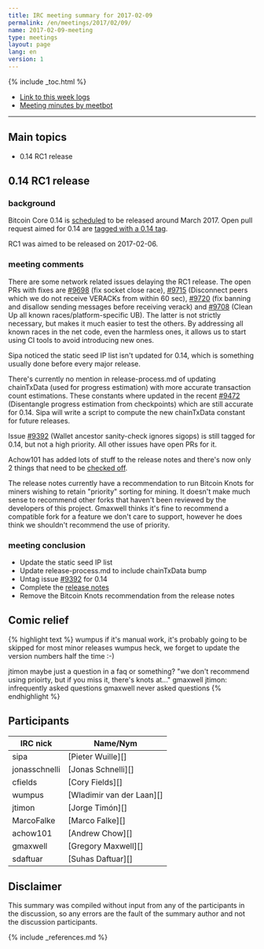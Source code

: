 ```yaml
---
title: IRC meeting summary for 2017-02-09
permalink: /en/meetings/2017/02/09/
name: 2017-02-09-meeting
type: meetings
layout: page
lang: en
version: 1
---
```

{% include _toc.html %}
 
- [Link to this week logs](https://botbot.me/freenode/bitcoin-core-dev/2017-02-09/?msg=80720449&page=2)
- [Meeting minutes by meetbot](http://www.erisian.com.au/meetbot/bitcoin-core-dev/2017/bitcoin-core-dev.2017-02-09-19.01.html)
 
---

## Main topics

- 0.14 RC1 release

## 0.14 RC1 release

### background

Bitcoin Core 0.14 is [scheduled][#8719] to be released around March 2017. Open pull request aimed for 0.14 are [tagged with a 0.14 tag](https://github.com/bitcoin/bitcoin/pulls?q=is%3Aopen+is%3Apr+milestone%3A0.14.0).

RC1 was aimed to be released on 2017-02-06.

### meeting comments

There are some network related issues delaying the RC1 release. The open PRs with fixes are [#9698][] (fix socket close race), [#9715][] (Disconnect peers which we do not receive VERACKs from within 60 sec), [#9720][] (fix banning and disallow sending messages before receiving verack) and [#9708][] (Clean Up all known races/platform-specific UB). The latter is not strictly necessary, but makes it much easier to test the others. By addressing all known races in the net code, even the harmless ones, it allows us to start using CI tools to avoid introducing new ones.

Sipa noticed the static seed IP list isn't updated for 0.14, which is something usually done before every major release.

There's currently no mention in release-process.md of updating chainTxData (used for progress estimation) with more accurate transaction count estimations. These constants where updated in the recent [#9472][] (Disentangle progress estimation from checkpoints) which are still accurate for 0.14. Sipa will write a script to compute the new chainTxData constant for future releases.

Issue [#9392][] (Wallet ancestor sanity-check ignores sigops) is still tagged for 0.14, but not a high priority. All other issues have open PRs for it.

Achow101 has added lots of stuff to the release notes and there's now only 2 things that need to be [checked off][#8455]. 

The release notes currently have a recommendation to run Bitcoin Knots for miners wishing to retain "priority" sorting for mining. It doesn't make much sense to recommend other forks that haven't been reviewed by the developers of this project. Gmaxwell thinks it's fine to recommend a compatible fork for a feature we don't care to support, however he does think we shouldn't recommend the use of priority.

### meeting conclusion

- Update the static seed IP list
- Update release-process.md to include chainTxData bump
- Untag issue [#9392][] for 0.14
- Complete the [release notes][#8455]
- Remove the Bitcoin Knots recommendation from the release notes

## Comic relief

{% highlight text %}
wumpus           if it's manual work, it's probably going to be skipped for most minor releases
wumpus           heck, we forget to update the version numbers half the time :-)

jtimon           maybe just a question in a faq or something? "we don't recommend using prioirty, but if you miss it, there's knots at..."
gmaxwell         jtimon: infrequently asked questions
gmaxwell         never asked questions
{% endhighlight %}

## Participants
 
| IRC nick        | Name/Nym                  |
|-----------------|---------------------------|
| sipa            | [Pieter Wuille][]         |
| jonasschnelli   | [Jonas Schnelli][]        |
| cfields         | [Cory Fields][]           |
| wumpus          | [Wladimir van der Laan][] |
| jtimon          | [Jorge Timón][]           |
| MarcoFalke      | [Marco Falke][]           |
| achow101        | [Andrew Chow][]           |
| gmaxwell        | [Gregory Maxwell][]       |
| sdaftuar        | [Suhas Daftuar][]         |

## Disclaimer
 
This summary was compiled without input from any of the participants in the discussion, so any errors are the fault of the summary author and not the discussion participants.

[#9698]: https://github.com/bitcoin/bitcoin/pull/9698
[#9715]: https://github.com/bitcoin/bitcoin/pull/9715
[#9720]: https://github.com/bitcoin/bitcoin/pull/9720
[#9708]: https://github.com/bitcoin/bitcoin/pull/9708
[#9472]: https://github.com/bitcoin/bitcoin/pull/9472
[#8719]: https://github.com/bitcoin/bitcoin/issues/8719
[#9392]: https://github.com/bitcoin/bitcoin/issues/9392
[#8455]: https://github.com/bitcoin/bitcoin/issues/8455

{% include _references.md %}
